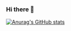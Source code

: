 ### Hi there 👋

[![Anurag's GitHub stats](https://github-readme-stats.vercel.app/api?username=LeeCheolGu)](https://github.com/anuraghazra/github-readme-stats)
<!--
**LeeCheolGu/LeeCheolGu** is a ✨ _special_ ✨ repository because its `README.md` (this file) appears on your GitHub profile.

Here are some ideas to get you started:

- 🔭 I’m currently working on ...
- 🌱 I’m currently learning ...
- 👯 I’m looking to collaborate on ...
- 🤔 I’m looking for help with ...
- 💬 Ask me about ...
- 📫 How to reach me: ...
- 😄 Pronouns: ...
- ⚡ Fun fact: ...
-->
